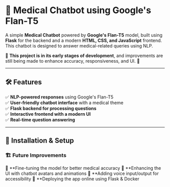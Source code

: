 # 🏥 Medical Chatbot using Google's Flan-T5  

A simple **Medical Chatbot** powered by **Google's Flan-T5** model, built using **Flask** for the backend and a modern **HTML, CSS, and JavaScript** frontend. This chatbot is designed to answer medical-related queries using NLP.  

🚧 **This project is in its early stages of development**, and improvements are still being made to enhance accuracy, responsiveness, and UI. 🚀  

---

## 🛠 Features  
✅ **NLP-powered responses** using Google's Flan-T5  
✅ **User-friendly chatbot interface** with a medical theme  
✅ **Flask backend for processing questions**  
✅ **Interactive frontend with a modern UI**  
✅ **Real-time question answering**  

---

## 🔧 Installation & Setup  

### 🏗 Future Improvements
🔹 **Fine-tuning the model for better medical accuracy
🔹 **Enhancing the UI with chatbot avatars and animations
🔹 **Adding voice input/output for accessibility
🔹 **Deploying the app online using Flask & Docker

